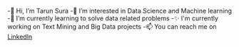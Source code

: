 -👋 Hi, I’m Tarun Sura
-👀 I’m interested in Data Science and Machine learning
-🌱 I’m currently learning to solve data related problems
-✨ I'm currently working on Text Mining and Big Data projects
-📫 You can reach me on [Linkedln](https://www.linkedin.com/in/tarun-sura-01a081164/)

<!---
Tarun-Sura/Tarun-Sura is a ✨ special ✨ repository because its `README.md` (this file) appears on your GitHub profile.
You can click the Preview link to take a look at your changes.
--->
